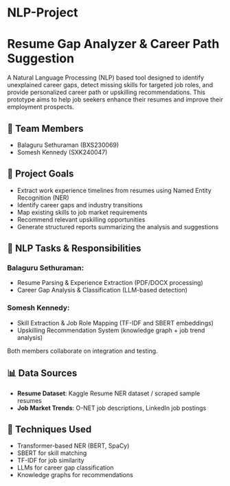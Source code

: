 # NLP-Project
# Resume Gap Analyzer & Career Path Suggestion

A Natural Language Processing (NLP) based tool designed to identify unexplained career gaps, detect missing skills for targeted job roles, and provide personalized career path or upskilling recommendations. This prototype aims to help job seekers enhance their resumes and improve their employment prospects.

## 👥 Team Members

- Balaguru Sethuraman (BXS230069)
- Somesh Kennedy (SXK240047)

## 🎯 Project Goals

- Extract work experience timelines from resumes using Named Entity Recognition (NER)
- Identify career gaps and industry transitions
- Map existing skills to job market requirements
- Recommend relevant upskilling opportunities
- Generate structured reports summarizing the analysis and suggestions

## 🔧 NLP Tasks & Responsibilities

### Balaguru Sethuraman:
- Resume Parsing & Experience Extraction (PDF/DOCX processing)
- Career Gap Analysis & Classification (LLM-based detection)

### Somesh Kennedy:
- Skill Extraction & Job Role Mapping (TF-IDF and SBERT embeddings)
- Upskilling Recommendation System (knowledge graph + job trend analysis)

Both members collaborate on integration and testing.

## 📊 Data Sources

- **Resume Dataset**: Kaggle Resume NER dataset / scraped sample resumes
- **Job Market Trends**: O-NET job descriptions, LinkedIn job postings

## 🧠 Techniques Used

- Transformer-based NER (BERT, SpaCy)
- SBERT for skill matching
- TF-IDF for job similarity
- LLMs for career gap classification
- Knowledge graphs for recommendations


